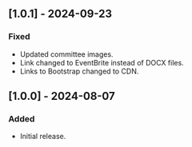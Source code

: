 
## [1.0.1] - 2024-09-23
### Fixed
- Updated committee images.
- Link changed to EventBrite instead of DOCX files.
- Links to Bootstrap changed to CDN.


## [1.0.0] - 2024-08-07
### Added
- Initial release.